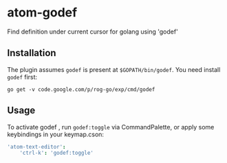 # atom-godef
Find definition under current cursor for golang using 'godef'

## Installation

The plugin assumes `godef` is present at `$GOPATH/bin/godef`. You need install `godef` first:

	go get -v code.google.com/p/rog-go/exp/cmd/godef

## Usage

To activate godef , run `godef:toggle` via CommandPalette,
or apply some keybindings in your keymap.cson:

```coffee
'atom-text-editor':
	'ctrl-k': 'godef:toggle'
```
